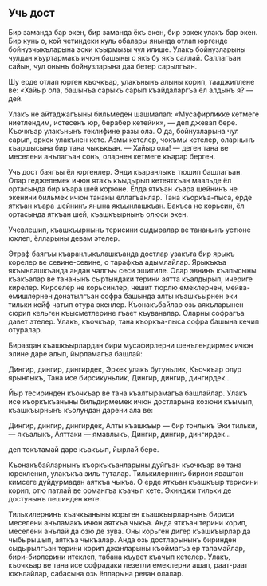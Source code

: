## Учь дост

Бир заманда бар экен, бир заманда ёкъ экен, бир эркек улакъ бар экен.
Бир кунь о, кой четиндеки куль обалары янында отлап юргенде бойнузчыкъларына эски къырмызы чул илише.
Улакъ бойнузларыны чулдан къуртармакъ ичюн башыны о якъ бу якъ саллай.
Саллагъан сайын, чул онынъ бойнузларына даа бетер сарылгъан.

Шу ерде отлап юрген къочкъар, улакънынъ алыны корип, тааджиплене ве: «Хайыр ола, башынъа сарыкъ сарып къайдаларгъа ёл алдынъ я? — дей.

Улакъ не айтаджагъыны бильмеден шашмалап: «Мусафирликке кетмеге ниетлендим, истесенъ юр, берабер кетейик», — деп джевап бере.
Къочкъар улакънынъ теклифине разы ола.
О да, бойнузларына чул сарып, эркек улакънен кете.
Азмы кетелер, чокъмы кетелер, оларнынъ къаршысына бир тана чыкъкъан.
— Хайыр ола! — деген тана ве меселени анълагъан сонъ, оларнен кетмеге къарар берген.

Учь дост баягъы ёл юргенлер.
Энди къаранлыкъ тюшип башлагъан.
Олар геджелемек ичюн ятакъ къыдырып кетеяткъан маальде ёл ортасында бир къара шей корюне.
Ёлда яткъан къара шейнинъ не экенини бильмек ичюн тананы ёллагъанлар.
Тана къоркъа-пыса, ерде яткъан къара шейнинъ янына якъынлашкъан.
Бакъса не корьсин, ёл ортасында яткъан шей, къашкъырнынъ олюси экен.

Учевлешип, къашкъырнынъ терисини сыдыралар ве тананынъ устюне юклеп, ёлларыны девам этелер.

Этраф баягъы къаранлыкълашкъанда достлар узакъта бир ярыкъ корелер ве севине-севине, о тарафкъа адымлайлар.
Ярыкъкъа якъынлашкъанда андан чалгъы сеси эшитиле.
Олар эвнинъ къапысыны къакъалар ве тананынъ сыртындаки терини аятта къалдырып, ичериге кирелер.
Кирселер не корьсинлер, чешит тюрлю емеклернен, мейва-емишлернен донатылгъан софра башында алты къашкъырнен эки тильки кейф чатып отура экенлер.
Къонакъбайлар озь аякъларынен сюрип кельген къысметлерине гъает къуваналар.
Оларны софрагъа давет этелер.
Улакъ, къочкъар, тана къоркъа-пыса софра башына кечип отуралар.

Бираздан къашкъырлардан бири мусафирлерни шенълендирмек ичюн элине даре алып, йырламагъа башлай:

Дингир, дингир, дингирдек,
Эркек улакъ бугуньлик,
Къочкъар олур ярынлыкъ,
Тана исе бирсикуньлик,
Дингир, дингир, дингирдек...

Йыр тесиринден къочкъар ве тана къалтырамагъа башлайлар.
Улакъ исе къоркъкъаныны бильдирмемек ичюн достларына козюни къымып, къашкъырнынъ къолундан дарени ала ве:

Дингир, дингир, дингирдек,
Алты къашкъыр — бир тонлыкъ Эки тильки, — якъалыкъ,
Аяттаки — ямавлыкъ,
Дингир, дингир, дингирдек... 

деп токътамай даре къакъып, йырлай бере. 

Къонакъбайларнынъ къоркъкъанларыны дуйгъан къочкъар ве тана юрекленип, улакъкъа зиль туталар.
Тилькилернинъ бириси яваштан кимсеге дуйдурмадан аяткъа чыкъа.
О ерде яткъан къашкъыр терисини корип, отю патлай ве ормангъа къачып кете.
Экинджи тильки де достунынъ пешинден кете.

Тилькилернинъ къачкъаныны корьген къашкъырларнынъ бириси меселени анъламакъ ичюн аяткъа чыкъа.
Анда яткъан терини корип, меселени анълай да озю де зува.
Оны корьген дигер къашкъырлар да чыбырышып, аяткъа чыкъалар.
Анда озь достларынынъ биринден сыдырылгъан терини корип джанларыны къоймагъа ер тапамайлар, бири-бирлерини итеклеп, табана къувет къачып кетелер.
Улакъ, къочкъар ве тана исе софрадаки лезетли емеклерни ашап, раат-раат юкълайлар, сабасына озь ёлларына реван олалар.
